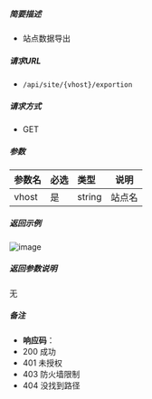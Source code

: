 

    
##### 简要描述

- 站点数据导出

##### 请求URL
- ` /api/site/{vhost}/exportion `
  
##### 请求方式
- GET

##### 参数

|参数名|必选|类型|说明|
|:----    |:---|:----- |-----   |
|vhost |是  |string |站点名  |


##### 返回示例 

![image](https://user-images.githubusercontent.com/90588289/133787413-dc8ad7c2-037f-4d87-9021-26b0831ae383.png)

##### 返回参数说明 

无

##### 备注 

- **响应码**：
 - 200 成功
 - 401 未授权
 - 403 防火墙限制
 - 404 没找到路径



